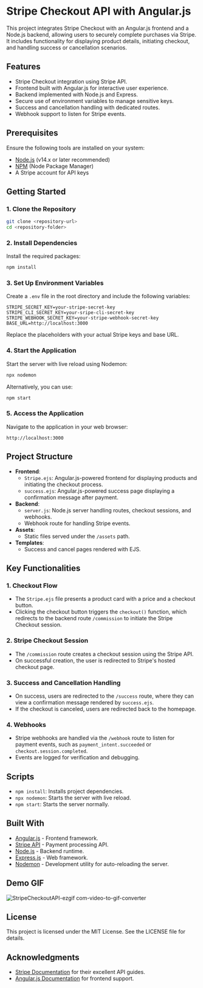 # Stripe Checkout API with Angular.js

This project integrates Stripe Checkout with an Angular.js frontend and a Node.js backend, allowing users to securely complete purchases via Stripe. It includes functionality for displaying product details, initiating checkout, and handling success or cancellation scenarios.

## Features

- Stripe Checkout integration using Stripe API.
- Frontend built with Angular.js for interactive user experience.
- Backend implemented with Node.js and Express.
- Secure use of environment variables to manage sensitive keys.
- Success and cancellation handling with dedicated routes.
- Webhook support to listen for Stripe events.

## Prerequisites

Ensure the following tools are installed on your system:

- [Node.js](https://nodejs.org/) (v14.x or later recommended)
- [NPM](https://www.npmjs.com/) (Node Package Manager)
- A Stripe account for API keys

## Getting Started

### 1. Clone the Repository

```bash
git clone <repository-url>
cd <repository-folder>
```

### 2. Install Dependencies

Install the required packages:

```bash
npm install
```

### 3. Set Up Environment Variables

Create a `.env` file in the root directory and include the following variables:

```env
STRIPE_SECRET_KEY=your-stripe-secret-key
STRIPE_CLI_SECRET_KEY=your-sripe-cli-secret-key
STRIPE_WEBHOOK_SECRET_KEY=your-stripe-webhook-secret-key
BASE_URL=http://localhost:3000
```

Replace the placeholders with your actual Stripe keys and base URL.

### 4. Start the Application

Start the server with live reload using Nodemon:

```bash
npx nodemon
```

Alternatively, you can use:

```bash
npm start
```

### 5. Access the Application

Navigate to the application in your web browser:

```
http://localhost:3000
```

## Project Structure

- **Frontend**:
  - `Stripe.ejs`: Angular.js-powered frontend for displaying products and initiating the checkout process.
  - `success.ejs`: Angular.js-powered success page displaying a confirmation message after payment.
- **Backend**:
  - `server.js`: Node.js server handling routes, checkout sessions, and webhooks.
  - Webhook route for handling Stripe events.
- **Assets**:
  - Static files served under the `/assets` path.
- **Templates**:
  - Success and cancel pages rendered with EJS.

## Key Functionalities

### 1. Checkout Flow

- The `Stripe.ejs` file presents a product card with a price and a checkout button.
- Clicking the checkout button triggers the `checkout()` function, which redirects to the backend route `/commission` to initiate the Stripe Checkout session.

### 2. Stripe Checkout Session

- The `/commission` route creates a checkout session using the Stripe API.
- On successful creation, the user is redirected to Stripe's hosted checkout page.

### 3. Success and Cancellation Handling

- On success, users are redirected to the `/success` route, where they can view a confirmation message rendered by `success.ejs`.
- If the checkout is canceled, users are redirected back to the homepage.

### 4. Webhooks

- Stripe webhooks are handled via the `/webhook` route to listen for payment events, such as `payment_intent.succeeded` or `checkout.session.completed`.
- Events are logged for verification and debugging.

## Scripts

- `npm install`: Installs project dependencies.
- `npx nodemon`: Starts the server with live reload.
- `npm start`: Starts the server normally.

## Built With

- [Angular.js](https://angularjs.org/) - Frontend framework.
- [Stripe API](https://stripe.com/docs/api) - Payment processing API.
- [Node.js](https://nodejs.org/) - Backend runtime.
- [Express.js](https://expressjs.com/) - Web framework.
- [Nodemon](https://nodemon.io/) - Development utility for auto-reloading the server.

## Demo GIF
![StripeCheckoutAPI-ezgif com-video-to-gif-converter](https://github.com/user-attachments/assets/c5982e3a-7b60-4d4b-9f83-cb9dddd2873e)


## License

This project is licensed under the MIT License. See the LICENSE file for details.

## Acknowledgments

- [Stripe Documentation](https://stripe.com/docs) for their excellent API guides.
- [Angular.js Documentation](https://docs.angularjs.org/) for frontend support.
